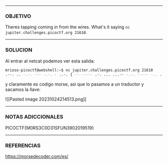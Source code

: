 ----
### OBJETIVO 

Theres tapping coming in from the wires. What's it saying `nc jupiter.challenges.picoctf.org 21610`.

---
### SOLUCION

Al entrar al netcat podemos ver esta salida:
``` bash
mrioso-picoctf@webshell:~$ nc jupiter.challenges.picoctf.org 21610
.--. .. -.-. --- -.-. - ..-. { -- ----- .-. ... ...-- -.-. ----- -.. ...-- .---- ... ..-. ..- -. ...-- ----. ----- ..--- ----- .---- ----. ..... .---- ----. } 
```
y claramente es codigo morse, asi que lo pasamos a un traductor y sacamos la llave:

![[Pasted image 20231024214513.png]]

---
### NOTAS ADICCIONALES
PICOCTF{M0RS3C0D31SFUN3902019519}

---
### REFERENCIAS
https://morsedecoder.com/es/